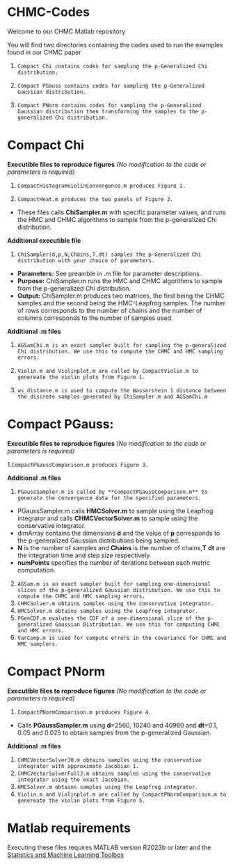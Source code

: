 # CHMC-Codes

Welcome to our CHMC Matlab repository

You will find two directories containing the codes used to run the examples found in our CHMC paper

1. `Compact Chi contains codes for sampling the p-Generalized Chi distribution.` 

2. `Compact PGauss contains codes for sampling the p-Generalized Gaussian distribution.`

3. `Compact PNorm contains codes for sampling the p-Generalized Gaussian distribution then transforming the samples to the p-generalized Chi distribution.`

# Compact Chi 
**Executible files to reproduce figures** _(No modification to the code or parameters is required)_

1. `CompactHistogramViolinConvergence.m produces Figure 1.`

2. `CompactHeat.m produces the two panels of Figure 2.`

- These files calls **ChiSampler.m** with specific parameter values, and runs the HMC and CHMC algorithms to sample from the p-generalized Chi distribution.


**Additional executible file**

1. `ChiSampler(d,p,N,Chains,T,dt) samples the p-Generalized Chi distribution with your choice of parameters.`  
 - **Parameters:** See preamble in .m file for parameter descriptions.
 - **Purpose:** ChiSampler.m runs the HMC and CHMC algorithms to sample from the p-generalized Chi distribution.
 - **Output:** ChiSampler.m produces two matrices, the first being the CHMC samples and the second being the HMC-Leapfrog samples. The number of rows corresponds to the number of chains and the number of columns corresponds to the number of samples used.

**Additional .m files**
1. `AGSamChi.m is an exact sampler built for sampling the p-generalized Chi distribution. We use this to compute the CHMC and HMC sampling errors.` 

2. `Violin.m and Violinplot.m are called by CompactViolin.m to genereate the violin plots from Figure 1.`

3. `ws_distance.m is used to compute the Wasserstein 1 distance between the discrete samples generated by ChiSampler.m and AGSamChi.m`

# Compact PGauss:
**Executible files to reproduce figures** _(No modification to the code or parameters is required)_

1.`CompactPGaussComparison.m produces Figure 3.`

**Additional .m files**

1. `PGaussSampler.m is called by **CompactPGaussComparison.m** to generate the convergence data for the specified parameters.`
  - PGaussSampler.m calls **HMCSolver.m** to sample using the Leapfrog integrator and calls **CHMCVectorSolver.m** to sample using the conservative integrator.
  - dimArray contains the dimensions **d** and the value of **p** corresponds to the p-generalized Gaussian distributions being sampled.
  - **N** is the number of samples and **Chains** is the number of chains,**T** **dt** are the integration time and step size respectively.
  - **numPoints** specifies the number of iterations between each metric computation.
2. `AGSam.m is an exact sampler built for sampling one-dimensional slices of the p-generalized Gaussian distribution. We use this to compute the CHMC and HMC sampling errors.`
3. `CHMCSolver.m obtains samples using the conservative integrator.`
4. `HMCSolver.m obtains samples using the Leapfrog integrator.`
5. `PGenCDF.m evalutes the CDF of a one-dimensional slice of the p-generalized Gaussian Distribution. We use this for computing CHMC and HMC errors.`
6. `VarComp.m is used for compute errors in the covariance for CHMC and HMC samplers.`


# Compact PNorm
**Executible files to reproduce figures** _(No modification to the code or parameters is required)_

1. `CompactPNormComparison.m produces Figure 4.`
- Calls **PGaussSampler.m** using **d**=2560, 10240 and 40960 and **dt**=0.1, 0.05 and 0.025 to obtain samples from the p-generalized Gaussian.

**Additional .m files**

1. `CHMCVectorSolverJ0.m obtains samples using the conservative integrator with approximate Jacobian 1.`
2. `CHMCVectorSolverFullJ.m obtains samples using the conservative integrator using the exact Jacobian.`
3. `HMCSolver.m obtains samples using the Leapfrog integrator.`
4. `Violin.m and Violinplot.m are called by CompactPNormComparison.m to genereate the violin plots from Figure 5.`



# Matlab requirements

Executing these files requires MATLAB version R2023b or later and the [Statistics and Machine Learning Toolbox](https://www.mathworks.com/products/statistics.html)

